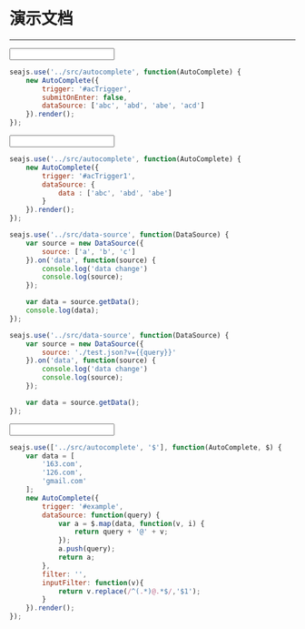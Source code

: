# 演示文档

----

<style>
.ui-autocomplete{
    border: 1px solid #CCC;
    background:#fff;
    padding: 2px 0;
}
.ui-autocomplete-ctn{
    margin:0;
    padding:0;
}
.ui-autocomplete-item{
    padding: 4px 10px;
    list-style: none;
}
.ui-autocomplete-item-hover{
    background:#0f0;
}
.ui-autocomplete-item-hl {
    background: #ff0;
}
</style>

<script>
seajs.config({
    map: [
        //[/(\d(?:\/dist)?\/[a-z]+)\.js$/, '$1-debug.js']
        //['overlay.js', 'overlay-debug.js'],
        //['templatable.js', 'templatable-debug.js']
    ]
})
</script>

<form name="" action="">
    <input id="acTrigger" type="text" value="" />
</form>

````javascript
seajs.use('../src/autocomplete', function(AutoComplete) {
    new AutoComplete({
        trigger: '#acTrigger',
        submitOnEnter: false,
        dataSource: ['abc', 'abd', 'abe', 'acd']
    }).render();
});
````


<input id="acTrigger1" type="text" value="" />

````javascript
seajs.use('../src/autocomplete', function(AutoComplete) {
    new AutoComplete({
        trigger: '#acTrigger1',
        dataSource: {
            data : ['abc', 'abd', 'abe']
        }
    }).render();
});
````

````javascript
seajs.use('../src/data-source', function(DataSource) {
    var source = new DataSource({
        source: ['a', 'b', 'c']
    }).on('data', function(source) {
        console.log('data change')
        console.log(source);
    });

    var data = source.getData();
    console.log(data);
});
````


````javascript
seajs.use('../src/data-source', function(DataSource) {
    var source = new DataSource({
        source: './test.json?v={{query}}'
    }).on('data', function(source) {
        console.log('data change')
        console.log(source);
    });

    var data = source.getData();
});
````


<input id="example" type="text" value="" />

````javascript
seajs.use(['../src/autocomplete', '$'], function(AutoComplete, $) {
    var data = [
        '163.com',
        '126.com',
        'gmail.com'
    ];
    new AutoComplete({
        trigger: '#example',
        dataSource: function(query) {
            var a = $.map(data, function(v, i) {
                return query + '@' + v;
            });
            a.push(query);
            return a;
        },
        filter: '',
        inputFilter: function(v){
            return v.replace(/^(.*)@.*$/,'$1');
        }
    }).render();
});
````
